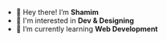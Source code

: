 - 👋 Hey there! I’m __Shamim__
- 👀 I'm interested in __Dev & Designing__
- 🌱 I’m currently learning __Web Development__


<!---
AUShamim/AUShamim is a ✨ special ✨ repository because its `README.md` (this file) appears on your GitHub profile.
You can click the Preview link to take a look at your changes.
--->
